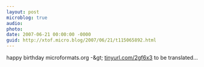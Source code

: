 ```yaml
---
layout: post
microblog: true
audio: 
photo: 
date: 2007-06-21 00:00:00 -0000
guid: http://xtof.micro.blog/2007/06/21/t115065892.html
---
```

happy birthday microformats.org -&amp;gt; [tinyurl.com/2gf6x3](http://tinyurl.com/2gf6x3) to be translated...
